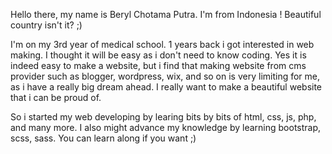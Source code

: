 Hello there, my name is Beryl Chotama Putra. I'm from Indonesia ! Beautiful country isn't it? ;)

I'm on my 3rd year of medical school. 1 years back i got interested in web making. I thought it will be easy as i don't need to know coding. Yes it is indeed easy to make a website, but i find that making website from cms provider such as blogger, wordpress, wix, and so on is very limiting for me, as i have a really big dream ahead. I really want to make a beautiful website that i can be proud of.

So i started my web developing by learing bits by bits of html, css, js, php, and many more. I also might advance my knowledge by learning bootstrap, scss, sass. You can learn along if you want ;)
